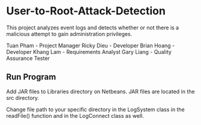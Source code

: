 # User-to-Root-Attack-Detection

This project analyzes event logs and detects whether or not there is a malicious attempt to gain administration privileges.

Tuan Pham - Project Manager
Ricky Dieu - Developer
Brian Hoang - Developer
Khang Lam - Requirements Analyst
Gary Liang - Quality Assurance Tester

## Run Program

Add JAR files to Libraries directory on Netbeans.
JAR files are located in the src directory.

Change file path to your specific directory in the LogSystem class in the readFile() function and in the LogConnect class as well.




